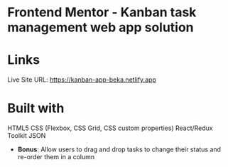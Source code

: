 # Frontend Mentor - Kanban task management web app solution

# Links

Live Site URL: https://kanban-app-beka.netlify.app

# Built with

HTML5
CSS (Flexbox, CSS Grid, CSS custom properties)
React/Redux Toolkit
JSON

- **Bonus**: Allow users to drag and drop tasks to change their status and re-order them in a column
